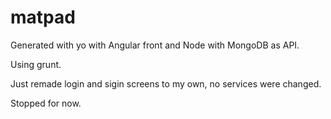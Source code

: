 # matpad
Generated with yo with Angular front and Node with MongoDB as API.

Using grunt.

Just remade login and sigin screens to my own, no services were changed.

Stopped for now.
